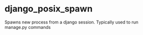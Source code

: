 # django_posix_spawn
Spawns new process from a django session.  Typically used to run manage.py commands
